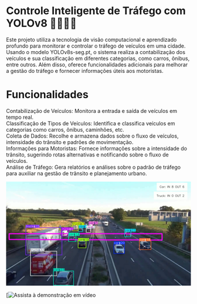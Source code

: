 # Controle Inteligente de Tráfego com YOLOv8 🚗🚌🚚🚦
Este projeto utiliza a tecnologia de visão computacional e aprendizado profundo para monitorar e controlar o tráfego de veículos em uma cidade. Usando o modelo YOLOv8s-seg.pt, o sistema realiza a contabilização dos veículos e sua classificação em diferentes categorias, como carros, ônibus, entre outros. Além disso, oferece funcionalidades adicionais para melhorar a gestão do tráfego e fornecer informações úteis aos motoristas.

# Funcionalidades
Contabilização de Veículos: Monitora a entrada e saída de veículos em tempo real.<br>
Classificação de Tipos de Veículos: Identifica e classifica veículos em categorias como carros, ônibus, caminhões, etc.<br>
Coleta de Dados: Recolhe e armazena dados sobre o fluxo de veículos, intensidade do trânsito e padrões de movimentação.<br>
Informações para Motoristas: Fornece informações sobre a intensidade do trânsito, sugerindo rotas alternativas e notificando sobre o fluxo de veículos.<br>
Análise de Tráfego: Gera relatórios e análises sobre o padrão de tráfego para auxiliar na gestão de trânsito e planejamento urbano.<br>

![imagem](https://github.com/AlexandreP23/traffic-controller/blob/main/traffic_couting_output.jpg)

[![Assista à demonstração em vídeo](https://www.youtube.com/watch?v=XLGV9Qzjx-M)
